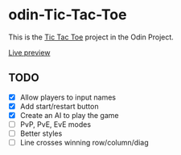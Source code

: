 # odin-Tic-Tac-Toe

This is the [Tic Tac Toe](https://www.theodinproject.com/paths/full-stack-javascript/courses/javascript/lessons/tic-tac-toe) project in the Odin Project.

[Live preview](https://qibinchen94.github.io/odin-Tic-Tac-Toe/)

## TODO

- [x] Allow players to input names
- [x] Add start/restart button
- [x] Create an AI to play the game
- [ ] PvP, PvE, EvE modes
- [ ] Better styles
- [ ] Line crosses winning row/column/diag
